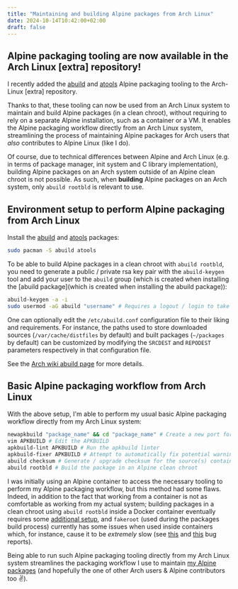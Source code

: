 ```yaml
---
title: "Maintaining and building Alpine packages from Arch Linux"
date: 2024-10-14T10:42:00+02:00
draft: false
---
```


## Alpine packaging tooling are now available in the Arch Linux [extra] repository!

I recently added the [abuild](https://gitlab.alpinelinux.org/alpine/abuild) and [atools](https://gitlab.alpinelinux.org/Leo/atools) Alpine packaging tooling to the Arch-Linux [extra] repository.

Thanks to that, these tooling can now be used from an Arch Linux system to maintain and build Alpine packages (in a clean chroot), without requiring to rely on a separate Alpine installation, such as a container or a VM. It enables the Alpine packaging workflow directly from an Arch Linux system, streamlining the process of maintaining Alpine packages for Arch users that *also* contributes to Alpine Linux (like I do).

Of course, due to technical differences between Alpine and Arch Linux (e.g. in terms of package manager, init system and C library implementation), building Alpine packages on an Arch system outside of an Alpine clean chroot is not possible. As such, when **building** Alpine packages on an Arch system, only `abuild rootbld` is relevant to use.

## Environment setup to perform Alpine packaging from Arch Linux

Install the [abuild](https://archlinux.org/packages/extra/x86_64/abuild/) and [atools](https://archlinux.org/packages/extra/x86_64/atools/) packages:

```bash
sudo pacman -S abuild atools
```

To be able to build Alpine packages in a clean chroot with `abuild rootbld`, you need to generate a public / private rsa key pair with the `abuild-keygen` tool and add your user to the `abuild` group (which is created when installing the [abuild package](which is created when installing the abuild package)):

```bash
abuild-keygen -a -i
sudo usermod -aG abuild "username" # Requires a logout / login to take effect
```

One can optionally edit the `/etc/abuild.conf` configuration file to their liking and requirements. For instance, the paths used to store downloaded sources (`/var/cache/distfiles` by default) and built packages (`~/packages` by default) can be customized by modifying the `SRCDEST` and `REPODEST` parameters respectively in that configuration file.

See the [Arch wiki abuild page](https://wiki.archlinux.org/title/Abuild) for more details.

## Basic Alpine packaging workflow from Arch Linux

With the above setup, I'm able to perform my usual basic Alpine packaging workflow directly from my Arch Linux system:

```bash
newapkbuild "package_name" && cd "package_name" # Create a new port for a package and `cd` into it
vim APKBUILD # Edit the APKBUILD
apkbuild-lint APKBUILD # Run the apkbuild linter
apkbuild-fixer APKBUILD # Attempt to automatically fix potential warnings raised by `apkbuild-lint`
abuild checksum # Generate / upgrade checksum for the source(s) contained in the APKBUILD source array
abuild rootbld # Build the package in an Alpine clean chroot
```

I was initially using an Alpine container to access the necessary tooling to perform my Alpine packaging workflow, but this method had some flaws. Indeed, in addition to the fact that working from a container is not as comfortable as working from my actual system; building packages in a clean chroot using `abuild rootbld` inside a Docker container eventually requires some [additional setup](https://wiki.alpinelinux.org/wiki/Build_with_abuild_rootbld_in_Docker_container), and `fakeroot` (used during the packages build process) currently has some issues when used inside containers which, for instance, cause it to be *extremely* slow (see [this](https://github.com/moby/moby/issues/45436) and [this](https://github.com/moby/moby/issues/38814) bug reports).

Being able to run such Alpine packaging tooling directly from my Arch Linux system streamlines the packaging workflow I use to maintain [my Alpine packages](https://pkgs.alpinelinux.org/packages?name=&branch=edge&repo=&arch=&maintainer=Robin+Candau) (and hopefully the one of other Arch users & Alpine contributors too :v:).
